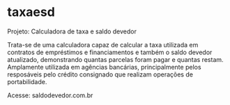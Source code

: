 # taxaesd
Projeto: Calculadora de taxa e saldo devedor

Trata-se de uma calculadora capaz de calcular a taxa utilizada em contratos de empréstimos e financiamentos e também o saldo devedor atualizado, demonstrando quantas parcelas foram pagar e quantas restam.
Amplamente utilizada em agências bancárias, principalmente pelos resposáveis pelo crédito consignado que realizam operações de portabilidade.

Acesse: saldodevedor.com.br
